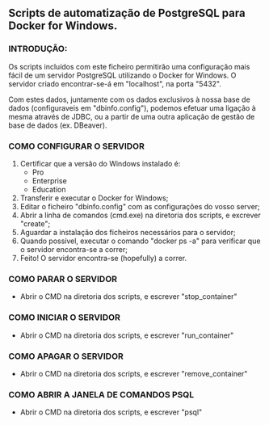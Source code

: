 ## Scripts de automatização de PostgreSQL para Docker for Windows.

### INTRODUÇÃO:
Os scripts incluídos com este ficheiro permitirão uma configuração mais fácil de um servidor PostgreSQL utilizando o Docker for Windows. 
O servidor criado encontrar-se-á em "localhost", na porta "5432".

Com estes dados, juntamente com os dados exclusivos à nossa base de dados (configuraveis em "dbinfo.config"), podemos efetuar uma ligação à mesma através de JDBC, ou a partir de uma outra aplicação de gestão de base de dados (ex. DBeaver).

### COMO CONFIGURAR O SERVIDOR
1) Certificar que a versão do Windows instalado é:
	- Pro
	- Enterprise
	- Education
2) Transferir e executar o Docker for Windows;
3) Editar o ficheiro "dbinfo.config" com as configurações do vosso server;
4) Abrir a linha de comandos (cmd.exe) na diretoria dos scripts, e excrever "create";
5) Aguardar a instalação dos ficheiros necessários para o servidor;
6) Quando possível, executar o comando "docker ps -a" para verificar que o servidor encontra-se a correr;
7) Feito! O servidor encontra-se (hopefully) a correr.

### COMO PARAR O SERVIDOR
- Abrir o CMD na diretoria dos scripts, e escrever "stop_container"

### COMO INICIAR O SERVIDOR
- Abrir o CMD na diretoria dos scripts, e escrever "run_container"

### COMO APAGAR O SERVIDOR
- Abrir o CMD na diretoria dos scripts, e escrever "remove_container"

### COMO ABRIR A JANELA DE COMANDOS PSQL
- Abrir o CMD na diretoria dos scripts, e escrever "psql"
